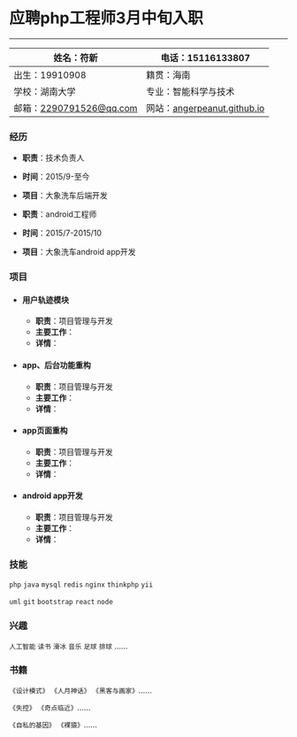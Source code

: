 # 应聘php工程师3月中旬入职
---
|姓名：符新 | 电话：15116133807 |
|---|---|
|出生：19910908 |籍贯：海南|
|学校：湖南大学 |专业：智能科学与技术|
|邮箱：<2290791526@qq.com> |网站：[angerpeanut.github.io](http://angerpeanut.github.io/)|


### 经历

- **职责**：技术负责人
- **时间**：2015/9-至今
- **项目**：大象洗车后端开发


- **职责**：android工程师
- **时间**：2015/7-2015/10
- **项目**：大象洗车android app开发

### 项目
- #### 用户轨迹模块
  - **职责**：项目管理与开发
  - **主要工作**：
  - **详情**：
- #### app、后台功能重构
  - **职责**：项目管理与开发
  - **主要工作**：
  - **详情**：
- #### app页面重构
  - **职责**：项目管理与开发
  - **主要工作**：
  - **详情**：
- #### android app开发
  - **职责**：项目管理与开发
  - **主要工作**：
  - **详情**：

### 技能
```php``` ```java``` ```mysql``` ```redis``` ```nginx``` ```thinkphp``` ```yii```

```uml``` ```git``` ```bootstrap``` ```react``` ```node```

### 兴趣
```人工智能``` ```读书``` ```滑冰``` ```音乐``` ```足球``` ```排球``` ……

### 书籍
```《设计模式》``` ```《人月神话》``` ```《黑客与画家》```……

```《失控》``` ```《奇点临近》```……

```《自私的基因》``` ```《裸猿》```……

